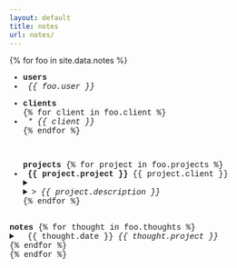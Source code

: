 ```yaml
---
layout: default
title: notes
url: notes/
---
```

{% for foo in site.data.notes %}  
<div style="font-family: courier new" class="col12 pad1">
  <div> <!--users, clients-->
    <ul>
      <li><strong>users</strong></li>
      <li><em>&nbsp;{{ foo.user }}</em></li>
    </ul>
    <ul>
      <li><strong>clients</strong></li>
      {% for client in foo.client %}
      <li><em>&nbsp;* {{ client }}</em></li>
      {% endfor %}  
    </ul>
  </div>
  <br>
  <div> <!--projects-->
    <ul>
    <strong>projects</strong>   
    {% for project in foo.projects %}  
    <li>&nbsp;<strong>{{ project.project }}</strong><span class="date fr">&nbsp;{{ project.client }}&nbsp;</span></li>
    <details>     
      <summary>  
        <li>
          <em>>&nbsp;{{ project.description }}</em>
        </li>      
      </summary>   
      <ul>
        {% for todo in project.todo %}  
        <li>&nbsp;&nbsp;&nbsp;° {{ todo }}</li>  
        {% endfor %}     
      </ul>  
      <br>
    </details>  
    {% endfor %}   
    </ul>  
  </div>
  <br>
  <div> <!--notes-->
    <strong>notes</strong>      
      {% for thought in foo.thoughts %}  
      <details>  
        <summary>  
          <span class="date">&nbsp;&nbsp;{{ thought.date }}</span>&nbsp;<em class="fr">{{ thought.project }}</em>  
        </summary>
        <span>{{ thought.note }}<br></span>   
      </details>    
      {% endfor %}    
  </div> 
{% endfor %}  
</div>
